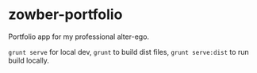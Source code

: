 # zowber-portfolio

Portfolio app for my professional alter-ego.

`grunt serve` for local dev, `grunt` to build dist files, `grunt serve:dist` to run build locally.
